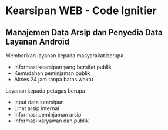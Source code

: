 # Kearsipan WEB - Code Ignitier

## Manajemen Data Arsip dan Penyedia Data Layanan Android

Memberikan layanan kepada masyarakat berupa

- Informasi kearsipan yang bersifat publik
- Kemudahan peminjaman publik
- Akses 24 jam tanpa batas waktu

Layanan kepada petugas berupa

- Input data kearsipan
- Lihat arsip internal
- Informasi peminjaman arsip
- Informasi karyawan dan publik